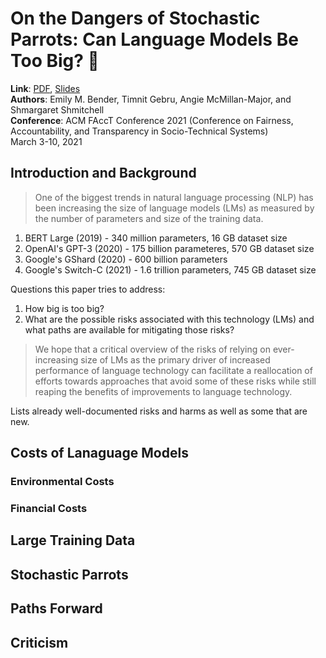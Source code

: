 # On the Dangers of Stochastic Parrots: Can Language Models Be Too Big? 🦜

**Link**: [PDF](https://dl.acm.org/doi/10.1145/3442188.3445922), [Slides](https://docs.google.com/presentation/d/16xC4OsvgVwuOnSn88eOXzzymLEHEFfZod21lLnsXHK0/edit?usp=sharing)  
**Authors**: Emily M. Bender, Timnit Gebru, Angie McMillan-Major, and Shmargaret Shmitchell  
**Conference**: ACM FAccT Conference 2021 (Conference on Fairness, Accountability, and Transparency in Socio-Technical Systems)  
March 3-10, 2021  


## Introduction and Background

> One of the biggest trends in natural language processing (NLP) has been increasing the size of language models (LMs) as measured by the number of parameters and size of the training data.

1. BERT Large (2019) - 340 million parameters, 16 GB dataset size  
2. OpenAI's GPT-3 (2020) - 175 billion parameteres, 570 GB dataset size  
3. Google's GShard (2020) - 600 billion parameters  
4. Google's Switch-C (2021) - 1.6 trillion parameters, 745 GB dataset size  

Questions this paper tries to address:  
1. How big is too big?  
2. What are the possible risks associated with this technology (LMs) and what paths are available for mitigating those risks?  

> We hope that a critical overview of the risks of relying on ever-increasing size of LMs as the primary driver of increased performance of language technology can facilitate a reallocation of efforts towards approaches that avoid some of these risks while still reaping the benefits of improvements to language technology.

Lists already well-documented risks and harms as well as some that are new.

## Costs of Lanaguage Models

### Environmental Costs


### Financial Costs


## Large Training Data

## Stochastic Parrots

## Paths Forward

## Criticism





